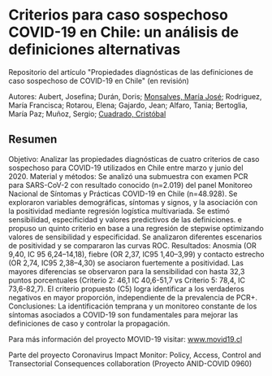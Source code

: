# Criterios para caso sospechoso COVID-19 en Chile: un análisis de definiciones alternativas
Repositorio del artículo "Propiedades diagnósticas de las definiciones de caso sospechoso de COVID-19 en Chile" (en revisión)

Autores: Aubert, Josefina; Durán, Doris; [Monsalves, María José](https://github.com/mjmonsalves); Rodriguez, María Francisca; Rotarou, Elena; Gajardo, Jean; Alfaro, Tania; Bertoglia, María Paz; Muñoz, Sergio; [Cuadrado, Cristóbal](http://github.com/ccuadradon)

## Resumen
Objetivo: Analizar las propiedades diagnósticas de cuatro criterios de caso sospechoso para COVID-19 utilizados en Chile entre marzo y junio del 2020.
Material y métodos: Se analizó una submuestra con examen PCR para SARS-CoV-2 con resultado conocido (n=2.019) del panel Monitoreo Nacional de Síntomas y Prácticas COVID-19 en Chile (n=48.928). Se exploraron variables demográficas, síntomas y signos, y la asociación con la positividad mediante regresión logística multivariada. Se estimó sensibilidad, especificidad y valores predictivos de las definiciones. e propuso un quinto criterio en base a una regresión de stepwise optimizando valores de sensibilidad y especificidad. Se analizaron diferentes escenarios de positividad y se compararon las curvas ROC.
Resultados: Anosmia (OR 9,40, IC 95 6,24–14,18), fiebre (OR 2,37, IC95 1,40–3,99) y contacto estrecho (OR 2,74, IC95 2,38–4,30) se asociaron fuertemente a positividad. Las mayores diferencias se observaron para la sensibilidad con hasta 32,3 puntos porcentuales (Criterio 2: 46,1 IC 40,6-51,7 vs Criterio 5: 78,4, IC 73,6-82,7). El criterio propuesto (C5) logra identificar a los verdaderos negativos en mayor proporción, independiente de la prevalencia de PCR+.
Conclusiones: La identificación temprana y un monitoreo constante de los síntomas asociados a COVID-19 son fundamentales para mejorar las definiciones de caso y controlar la propagación.

Para más información del proyecto MOVID-19 visitar: www.movid19.cl

Parte del proyecto Coronavirus Impact Monitor: Policy, Access, Control and Transectorial Consequences collaboration (Proyecto ANID-COVID 0960)
